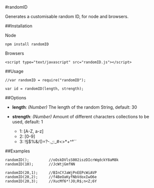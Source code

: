 #randomID

Generates a customisable random ID, for node and browsers.

##Installation

Node

	npm install randomID

Browsers

	<script type="text/javascript" src="randomID.js"></script>

##Usage

	//var randomID = require("randomID");

	var id = randomID(length, strength);

##Options

- **length**: *(Number)* The length of the random String, default: 30

- **strength**: *(Number)* Amount of different characters collections to be used, default: 1
	- 1: [A-Z, a-z]
	- 2: [0-9]
	- 3: !§$%&/()=?-.,;:_#<>*+^°`´

##Examples

	randomID(); 		//oOskDVlsS002iszDIcrWqdckY8aM8k
	randomID(10); 		//JcWtjGmfNN

	randomID(20,1);		//BInCYJaWjPnEEPcWiAVP
	randomID(20,2);		//f4BeOaKyfNbVdoxIwO6e
	randomID(20,3);		//XucMf6*!JO;R$;n<Z;6Y

